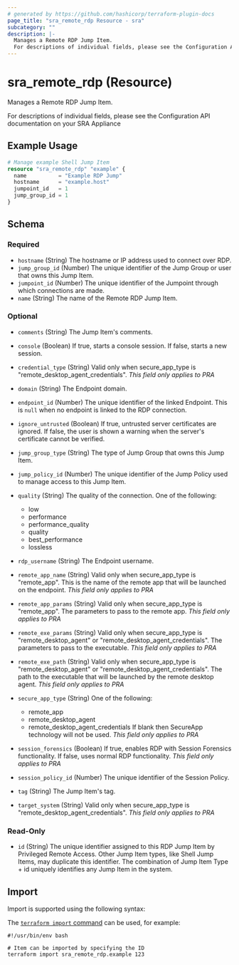 ```yaml
---
# generated by https://github.com/hashicorp/terraform-plugin-docs
page_title: "sra_remote_rdp Resource - sra"
subcategory: ""
description: |-
  Manages a Remote RDP Jump Item.
  For descriptions of individual fields, please see the Configuration API documentation on your SRA Appliance
---
```


# sra_remote_rdp (Resource)

Manages a Remote RDP Jump Item.

For descriptions of individual fields, please see the Configuration API documentation on your SRA Appliance

## Example Usage

```terraform
# Manage example Shell Jump Item
resource "sra_remote_rdp" "example" {
  name          = "Example RDP Jump"
  hostname      = "example.host"
  jumpoint_id   = 1
  jump_group_id = 1
}
```

<!-- schema generated by tfplugindocs -->
## Schema

### Required

- `hostname` (String) The hostname or IP address used to connect over RDP.
- `jump_group_id` (Number) The unique identifier of the Jump Group or user that owns this Jump Item.
- `jumpoint_id` (Number) The unique identifier of the Jumpoint through which connections are made.
- `name` (String) The name of the Remote RDP Jump Item.

### Optional

- `comments` (String) The Jump Item's comments.
- `console` (Boolean) If true, starts a console session. If false, starts a new session.
- `credential_type` (String) Valid only when secure_app_type is "remote_desktop_agent_credentials". _This field only applies to PRA_
- `domain` (String) The Endpoint domain.
- `endpoint_id` (Number) The unique identifier of the linked Endpoint. This is `null` when no endpoint is linked to the RDP connection.
- `ignore_untrusted` (Boolean) If true, untrusted server certificates are ignored. If false, the user is shown a warning when the server's certificate cannot be verified.

- `jump_group_type` (String) The type of Jump Group that owns this Jump Item.
- `jump_policy_id` (Number) The unique identifier of the Jump Policy used to manage access to this Jump Item.
- `quality` (String) The quality of the connection. One of the following:
  * low
  * performance
  * performance_quality
  * quality
  * best_performance
  * lossless

- `rdp_username` (String) The Endpoint username.
- `remote_app_name` (String) Valid only when secure_app_type is "remote_app". This is the name of the remote app that will be launched on the endpoint.
 _This field only applies to PRA_
- `remote_app_params` (String) Valid only when secure_app_type is "remote_app". The parameters to pass to the remote app.
 _This field only applies to PRA_
- `remote_exe_params` (String) Valid only when secure_app_type is "remote_desktop_agent" or "remote_desktop_agent_credentials". The parameters to pass to the executable.
 _This field only applies to PRA_
- `remote_exe_path` (String) Valid only when secure_app_type is "remote_desktop_agent" or "remote_desktop_agent_credentials". The path to the executable that will be launched by the remote desktop agent.
 _This field only applies to PRA_
- `secure_app_type` (String) One of the following:
  * remote_app
  * remote_desktop_agent
  * remote_desktop_agent_credentials
If blank then SecureApp technology will not be used.
 _This field only applies to PRA_
- `session_forensics` (Boolean) If true, enables RDP with Session Forensics functionality. If false, uses normal RDP functionality. _This field only applies to PRA_
- `session_policy_id` (Number) The unique identifier of the Session Policy.
- `tag` (String) The Jump Item's tag.
- `target_system` (String) Valid only when secure_app_type is "remote_desktop_agent_credentials". _This field only applies to PRA_

### Read-Only

- `id` (String) The unique identifier assigned to this RDP Jump Item by Privileged Remote Access. Other Jump Item types, like Shell Jump Items, may duplicate this identifier. The combination of Jump Item Type + id uniquely identifies any Jump Item in the system.


## Import

Import is supported using the following syntax:

The [`terraform import` command](https://developer.hashicorp.com/terraform/cli/commands/import) can be used, for example:

```shell
#!/usr/bin/env bash

# Item can be imported by specifying the ID
terraform import sra_remote_rdp.example 123
```
